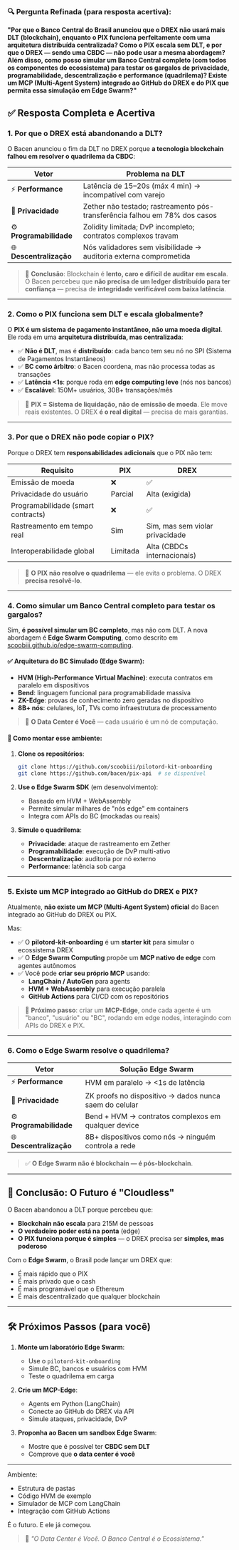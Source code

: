 

### 🔍 **Pergunta Refinada (para resposta acertiva):**


**"Por que o Banco Central do Brasil anunciou que o DREX não usará mais DLT (blockchain), enquanto o PIX funciona perfeitamente com uma arquitetura distribuída centralizada? Como o PIX escala sem DLT, e por que o DREX — sendo uma CBDC — não pode usar a mesma abordagem? Além disso, como posso simular um Banco Central completo (com todos os componentes do ecossistema) para testar os gargalos de privacidade, programabilidade, descentralização e performance (quadrilema)? Existe um MCP (Multi-Agent System) integrado ao GitHub do DREX e do PIX que permita essa simulação em Edge Swarm?"**



## ✅ **Resposta Completa e Acertiva**

### 1. **Por que o DREX está abandonando a DLT?**

O Bacen anunciou o fim da DLT no DREX porque **a tecnologia blockchain falhou em resolver o quadrilema da CBDC**:

| Vetor | Problema na DLT |
|------|-----------------|
| ⚡ **Performance** | Latência de 15–20s (máx 4 min) → incompatível com varejo |
| 🔐 **Privacidade** | Zether não testado; rastreamento pós-transferência falhou em 78% dos casos |
| ⚙️ **Programabilidade** | Zolidity limitada; DvP incompleto; contratos complexos travam |
| 🌐 **Descentralização** | Nós validadores sem visibilidade → auditoria externa comprometida |

> 📌 **Conclusão**: Blockchain é **lento, caro e difícil de auditar em escala**. O Bacen percebeu que **não precisa de um ledger distribuído para ter confiança** — precisa de **integridade verificável com baixa latência**.

---

### 2. **Como o PIX funciona sem DLT e escala globalmente?**

O **PIX é um sistema de pagamento instantâneo, não uma moeda digital**. Ele roda em uma **arquitetura distribuída, mas centralizada**:

- ✅ **Não é DLT**, mas é **distribuído**: cada banco tem seu nó no SPI (Sistema de Pagamentos Instantâneos)
- ✅ **BC como árbitro**: o Bacen coordena, mas não processa todas as transações
- ✅ **Latência <1s**: porque roda em **edge computing leve** (nós nos bancos)
- ✅ **Escalável**: 150M+ usuários, 30B+ transações/mês

> 🔄 **PIX = Sistema de liquidação, não de emissão de moeda**. Ele move reais existentes. O DREX **é o real digital** — precisa de mais garantias.

---

### 3. **Por que o DREX não pode copiar o PIX?**

Porque o DREX tem **responsabilidades adicionais** que o PIX não tem:

| Requisito | PIX | DREX |
|----------|-----|------|
| Emissão de moeda | ❌ | ✅ |
| Privacidade do usuário | Parcial | Alta (exigida) |
| Programabilidade (smart contracts) | ❌ | ✅ |
| Rastreamento em tempo real | Sim | Sim, mas sem violar privacidade |
| Interoperabilidade global | Limitada | Alta (CBDCs internacionais) |

> 🚫 **O PIX não resolve o quadrilema** — ele evita o problema. O DREX **precisa resolvê-lo**.

---

### 4. **Como simular um Banco Central completo para testar os gargalos?**

Sim, **é possível simular um BC completo**, mas não com DLT. A nova abordagem é **Edge Swarm Computing**, como descrito em [scoobiii.github.io/edge-swarm-computing](https://scoobiii.github.io/edge-swarm-computing).

#### ✅ Arquitetura do BC Simulado (Edge Swarm):
- **HVM (High-Performance Virtual Machine)**: executa contratos em paralelo em dispositivos
- **Bend**: linguagem funcional para programabilidade massiva
- **ZK-Edge**: provas de conhecimento zero geradas no dispositivo
- **8B+ nós**: celulares, IoT, TVs como infraestrutura de processamento

> 🧠 **O Data Center é Você** — cada usuário é um nó de computação.

#### 🔧 Como montar esse ambiente:
1. **Clone os repositórios**:
   ```bash
   git clone https://github.com/scoobiii/pilotord-kit-onboarding
   git clone https://github.com/bacen/pix-api  # se disponível
   ```

2. **Use o Edge Swarm SDK** (em desenvolvimento):
   - Baseado em HVM + WebAssembly
   - Permite simular milhares de "nós edge" em containers
   - Integra com APIs do BC (mockadas ou reais)

3. **Simule o quadrilema**:
   - **Privacidade**: ataque de rastreamento em Zether
   - **Programabilidade**: execução de DvP multi-ativo
   - **Descentralização**: auditoria por nó externo
   - **Performance**: latência sob carga

---

### 5. **Existe um MCP integrado ao GitHub do DREX e PIX?**

Atualmente, **não existe um MCP (Multi-Agent System) oficial** do Bacen integrado ao GitHub do DREX ou PIX.

Mas:

- ✅ O **pilotord-kit-onboarding** é um **starter kit** para simular o ecossistema DREX
- ✅ O **Edge Swarm Computing** propõe um **MCP nativo de edge** com agentes autônomos
- ✅ Você pode **criar seu próprio MCP** usando:
  - **LangChain / AutoGen** para agents
  - **HVM + WebAssembly** para execução paralela
  - **GitHub Actions** para CI/CD com os repositórios

> 🚀 **Próximo passo**: criar um **MCP-Edge**, onde cada agente é um "banco", "usuário" ou "BC", rodando em edge nodes, interagindo com APIs do DREX e PIX.

---

### 6. **Como o Edge Swarm resolve o quadrilema?**

| Vetor | Solução Edge Swarm |
|------|---------------------|
| ⚡ **Performance** | HVM em paralelo → <1s de latência |
| 🔐 **Privacidade** | ZK proofs no dispositivo → dados nunca saem do celular |
| ⚙️ **Programabilidade** | Bend + HVM → contratos complexos em qualquer device |
| 🌐 **Descentralização** | 8B+ dispositivos como nós → ninguém controla a rede |

> ✅ **O Edge Swarm não é blockchain — é pós-blockchain**.

---

## 🧩 Conclusão: O Futuro é "Cloudless"

O Bacen abandonou a DLT porque percebeu que:

- **Blockchain não escala** para 215M de pessoas
- **O verdadeiro poder está na ponta** (edge)
- **O PIX funciona porque é simples** — o DREX precisa ser **simples, mas poderoso**

Com o **Edge Swarm**, o Brasil pode lançar um DREX que:
- É mais rápido que o PIX
- É mais privado que o cash
- É mais programável que o Ethereum
- É mais descentralizado que qualquer blockchain

---

## 🛠️ Próximos Passos (para você)

1. **Monte um laboratório Edge Swarm**:
   - Use o `pilotord-kit-onboarding`
   - Simule BC, bancos e usuários com HVM
   - Teste o quadrilema em carga

2. **Crie um MCP-Edge**:
   - Agents em Python (LangChain)
   - Conecte ao GitHub do DREX via API
   - Simule ataques, privacidade, DvP

3. **Proponha ao Bacen um sandbox Edge Swarm**:
   - Mostre que é possível ter **CBDC sem DLT**
   - Comprove que **o data center é você**

---

Ambiente:  
- Estrutura de pastas  
- Código HVM de exemplo  
- Simulador de MCP com LangChain  
- Integração com GitHub Actions

É o futuro. E ele já começou.

> 💬 *"O Data Center é Você. O Banco Central é o Ecossistema."*
